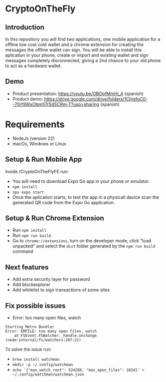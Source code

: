 # CryptoOnTheFly

## Introduction

In this repository you will find two applications, one mobile application for a offline low cost cold wallet and a chrome extension for creating the messages the offline wallet can sign. You will be able to install this aplication in your phone, create or import and existing wallet and sign messages completely disconnected, giving a 2nd chance to your old phone to act as a hardware wallet.

## Demo

- Product presentation: https://youtu.be/OBOofMmHi_4 (spanish)
- Product demo: https://drive.google.com/drive/folders/1ChigfoC0--70rf9WxObm1i7r5dSCRm-T?usp=sharing (spanish)

# Requirements

- NodeJs (version 22)
- macOs, Windows or Linux

## Setup & Run Mobile App

Inside /CryptoOnTheFlyFE run:

- You will need to download Expo Go app in your phone or emulator.
- `npm install`
- `npx expo start`
- Once the aplication starts, to test the app in a physicall device scan the generated QR code from the Expo Go application.

## Setup & Run Chrome Extension

- Run `npm install`
- Run `npm run build`
- Go to `chrome://extensions`, turn on the developer mode, click "load unpacked" and select the `dist` folder generated by the `npm run build` command

## Next features
- Add extra security layer for password
- Add blockexplorer
- Add whitelist to sign transactions of some sites


## Fix possible issues

- Error: too many open files, watch
```
Starting Metro Bundler
Error: EMFILE: too many open files, watch
    at FSEvent.FSWatcher._handle.onchange (node:internal/fs/watchers:207:21)
```

To solve the issue run:
- `brew install watchman`
- `mkdir -p ~/.config/watchman`
- `echo '{"max_watch_root": 524288, "max_open_files": 1024}' > ~/.config/watchman/watchman.json`
